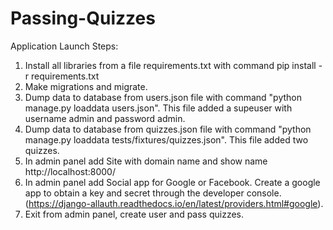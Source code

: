 # Passing-Quizzes

Application Launch Steps:

1. Install all libraries from a file requirements.txt with command pip install -r requirements.txt
2. Make migrations and migrate.
3. Dump data to database from users.json file with command "python manage.py loaddata users.json". This file added a supeuser with username admin and password admin.
4. Dump data to database from quizzes.json file with command "python manage.py loaddata tests/fixtures/quizzes.json". This file added two quizzes.
4. In admin panel add Site with domain name and show name http://localhost:8000/
5. In admin panel add Social app for Google or Facebook.
Create a google app to obtain a key and secret through the developer console. 
(https://django-allauth.readthedocs.io/en/latest/providers.html#google).
6. Exit from admin panel, create user and pass quizzes.
